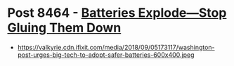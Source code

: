 # Post 8464 - [Batteries Explode—Stop Gluing Them Down](https://www.ifixit.com/News/8464/batteries-explode-note7)

- https://valkyrie.cdn.ifixit.com/media/2018/09/05173117/washington-post-urges-big-tech-to-adopt-safer-batteries-600x400.jpeg
